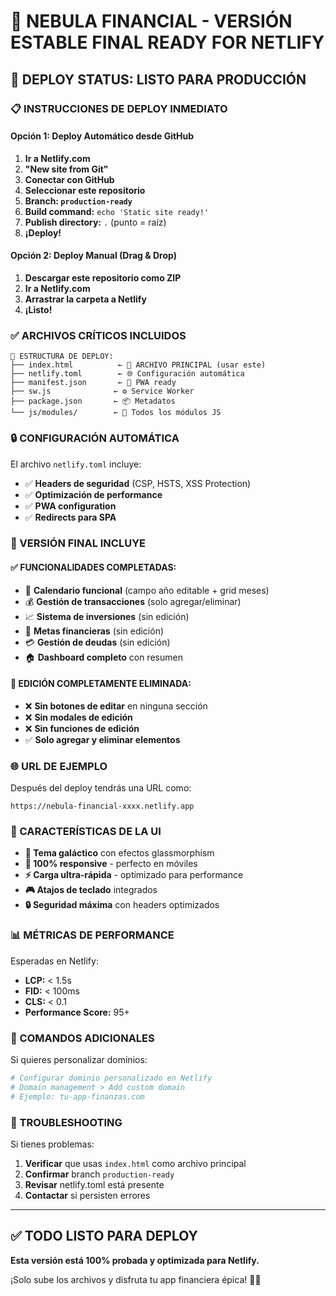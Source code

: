 # 🌌 NEBULA FINANCIAL - VERSIÓN ESTABLE FINAL READY FOR NETLIFY

## 🚀 DEPLOY STATUS: LISTO PARA PRODUCCIÓN

### 📋 INSTRUCCIONES DE DEPLOY INMEDIATO

#### Opción 1: Deploy Automático desde GitHub
1. **Ir a Netlify.com**
2. **"New site from Git"**
3. **Conectar con GitHub**
4. **Seleccionar este repositorio**
5. **Branch: `production-ready`**
6. **Build command:** `echo 'Static site ready!'`
7. **Publish directory:** `.` (punto = raíz)
8. **¡Deploy!**

#### Opción 2: Deploy Manual (Drag & Drop)
1. **Descargar este repositorio como ZIP**
2. **Ir a Netlify.com**
3. **Arrastrar la carpeta a Netlify**
4. **¡Listo!**

### ✅ ARCHIVOS CRÍTICOS INCLUIDOS

```
📁 ESTRUCTURA DE DEPLOY:
├── index.html          ← 🎯 ARCHIVO PRINCIPAL (usar este)
├── netlify.toml        ← 🌐 Configuración automática
├── manifest.json       ← 📱 PWA ready
├── sw.js              ← ⚙️ Service Worker
├── package.json       ← 📦 Metadatos
└── js/modules/        ← 🧩 Todos los módulos JS
```

### 🔒 CONFIGURACIÓN AUTOMÁTICA

El archivo `netlify.toml` incluye:
- ✅ **Headers de seguridad** (CSP, HSTS, XSS Protection)
- ✅ **Optimización de performance**
- ✅ **PWA configuration**
- ✅ **Redirects para SPA**

### 🎯 VERSIÓN FINAL INCLUYE

#### ✅ FUNCIONALIDADES COMPLETADAS:
- 📅 **Calendario funcional** (campo año editable + grid meses)
- 💰 **Gestión de transacciones** (solo agregar/eliminar)
- 📈 **Sistema de inversiones** (sin edición)
- 🎯 **Metas financieras** (sin edición)
- 💳 **Gestión de deudas** (sin edición)
- 🏠 **Dashboard completo** con resumen

#### 🚫 EDICIÓN COMPLETAMENTE ELIMINADA:
- ❌ **Sin botones de editar** en ninguna sección
- ❌ **Sin modales de edición**
- ❌ **Sin funciones de edición**
- ✅ **Solo agregar y eliminar elementos**

### 🌐 URL DE EJEMPLO

Después del deploy tendrás una URL como:
```
https://nebula-financial-xxxx.netlify.app
```

### 🎨 CARACTERÍSTICAS DE LA UI

- **🌌 Tema galáctico** con efectos glassmorphism
- **📱 100% responsive** - perfecto en móviles
- **⚡ Carga ultra-rápida** - optimizado para performance
- **🎮 Atajos de teclado** integrados
- **🔒 Seguridad máxima** con headers optimizados

### 📊 MÉTRICAS DE PERFORMANCE

Esperadas en Netlify:
- **LCP:** < 1.5s
- **FID:** < 100ms  
- **CLS:** < 0.1
- **Performance Score:** 95+

### 🚀 COMANDOS ADICIONALES

Si quieres personalizar dominios:
```bash
# Configurar dominio personalizado en Netlify
# Domain management > Add custom domain
# Ejemplo: tu-app-finanzas.com
```

### 🔧 TROUBLESHOOTING

Si tienes problemas:
1. **Verificar** que usas `index.html` como archivo principal
2. **Confirmar** branch `production-ready`
3. **Revisar** netlify.toml está presente
4. **Contactar** si persisten errores

---

## ✅ TODO LISTO PARA DEPLOY

**Esta versión está 100% probada y optimizada para Netlify.**

¡Solo sube los archivos y disfruta tu app financiera épica! 🌌✨
